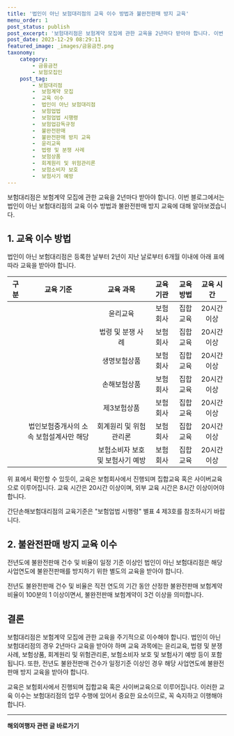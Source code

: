 ```yaml
---
title: '법인이 아닌 보험대리점의 교육 이수 방법과 불완전판매 방지 교육'
menu_order: 1
post_status: publish
post_excerpt: '보험대리점은 보험계약 모집에 관한 교육을 2년마다 받아야 합니다. 이번 블로그에서는 법인이 아닌 보험대리점의 교육 이수 방법과 불완전판매 방지 교육에 대해 알아보겠습니다.'
post_date: 2023-12-29 08:29:11
featured_image: _images/금융금전.png
taxonomy:
    category:
        - 금융금전
        - 보험모집인
    post_tag:
        - 보험대리점
        -  보험계약 모집
        -  교육 이수
        -  법인이 아닌 보험대리점
        -  보험업법
        -  보험업법 시행령
        -  보험업감독규정
        -  불완전판매
        -  불완전판매 방지 교육
        -  윤리교육
        -  법령 및 분쟁 사례
        -  보험상품
        -  회계원리 및 위험관리론
        -  보험소비자 보호
        -  보험사기 예방
---
```



보험대리점은 보험계약 모집에 관한 교육을 2년마다 받아야 합니다. 이번 블로그에서는 법인이 아닌 보험대리점의 교육 이수 방법과 불완전판매 방지 교육에 대해 알아보겠습니다.

## 1. 교육 이수 방법

법인이 아닌 보험대리점은 등록한 날부터 2년이 지난 날로부터 6개월 이내에 아래 표에 따라 교육을 받아야 합니다.

| 구분 | 교육 기준 | 교육 과목 | 교육 기관 | 교육 방법 | 교육 시간 |
|:----:|:-------:|:---------:|:--------:|:---------:|:--------:|
|      |         | 윤리교육  | 보험회사 | 집합교육   |   20시간 이상   |
|      |         | 법령 및 분쟁 사례 | 보험회사 | 집합교육   |   20시간 이상   |
|      |         | 생명보험상품 | 보험회사 | 집합교육   |   20시간 이상   |
|      |         | 손해보험상품 | 보험회사 | 집합교육   |   20시간 이상   |
|      |         | 제3보험상품 | 보험회사 | 집합교육   |   20시간 이상   |
|      |  법인보험중개사의 소속 보험설계사만 해당  | 회계원리 및 위험관리론 | 보험회사 | 집합교육   |   20시간 이상   |
|      |         | 보험소비자 보호 및 보험사기 예방 | 보험회사 | 집합교육   |   20시간 이상   |

위 표에서 확인할 수 있듯이, 교육은 보험회사에서 진행되며 집합교육 혹은 사이버교육으로 이루어집니다. 교육 시간은 20시간 이상이며, 외부 교육 시간은 8시간 이상이어야 합니다.

간단손해보험대리점의 교육기준은 "보험업법 시행령" 별표 4 제3호를 참조하시기 바랍니다.

## 2. 불완전판매 방지 교육 이수

전년도에 불완전판매 건수 및 비율이 일정 기준 이상인 법인이 아닌 보험대리점은 해당 사업연도에 불완전판매를 방지하기 위한 별도의 교육을 받아야 합니다.

전년도 불완전판매 건수 및 비율은 직전 연도의 기간 동안 산정한 불완전판매 보험계약 비율이 100분의 1 이상이면서, 불완전판매 보험계약이 3건 이상을 의미합니다.

## 결론

보험대리점은 보험계약 모집에 관한 교육을 주기적으로 이수해야 합니다. 법인이 아닌 보험대리점의 경우 2년마다 교육을 받아야 하며 교육 과목에는 윤리교육, 법령 및 분쟁 사례, 보험상품, 회계원리 및 위험관리론, 보험소비자 보호 및 보험사기 예방 등이 포함됩니다. 또한, 전년도 불완전판매 건수가 일정기준 이상인 경우 해당 사업연도에 불완전판매 방지 교육을 받아야 합니다.

교육은 보험회사에서 진행되며 집합교육 혹은 사이버교육으로 이루어집니다. 이러한 교육 이수는 보험대리점의 업무 수행에 있어서 중요한 요소이므로, 꼭 숙지하고 이행해야 합니다.


<!-- wp:separator -->
<hr class="wp-block-separator has-alpha-channel-opacity"/>
<!-- /wp:separator -->

<!-- wp:group {"backgroundColor":"base","layout":{"type":"constrained"}} -->
<div class="wp-block-group has-base-background-color has-background"><!-- wp:paragraph {"align":"center","fontSize":"medium"} -->
<p class="has-text-align-center has-large-font-size"><strong>해외여행자 관련 글 바로가기</strong></p>
<!-- /wp:paragraph -->


<!-- wp:latest-posts
{"categories":[{"id":14870,"count":19,"description":"","link":"https://uknowlaw.com/category/%ed%95%b4%ec%99%b8%ec%97%ac%ed%96%89%ec%9e%90/","name":"해외여행자","slug":"해외여행자","taxonomy":"category","parent":0,"meta":[],"_links":{"self":[{"href":"https://uknowlaw.com/wp-json/wp/v2/categories/14870"}],"collection":[{"href":"https://uknowlaw.com/wp-json/wp/v2/categories"}],"about":[{"href":"https://uknowlaw.com/wp-json/wp/v2/taxonomies/category"}],"wp:post_type":[{"href":"https://uknowlaw.com/wp-json/wp/v2/posts?categories=14870"}],"curies":[{"name":"wp","href":"https://api.w.org/{rel}","templated":true}]}}],"postsToShow":100,"excerptLength":28,"postLayout":"grid","columns":2,"featuredImageAlign":"left","featuredImageSizeSlug":"large","fontSize":"small"} /--></div>
<!-- /wp:group -->